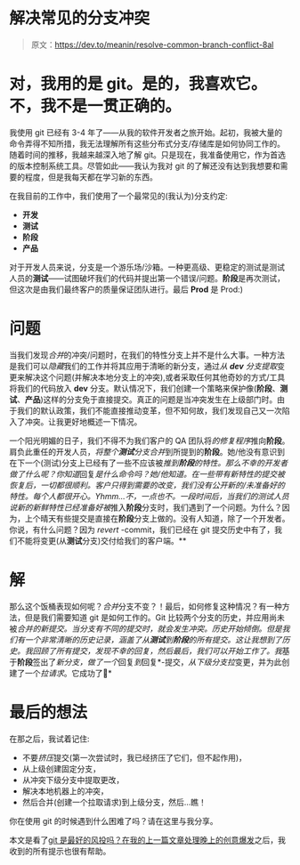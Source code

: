 # 解决常见的分支冲突

> 原文：<https://dev.to/meanin/resolve-common-branch-conflict-8al>

# 对，我用的是 git。是的，我喜欢它。不，我不是一贯正确的。

我使用 git 已经有 3-4 年了——从我的软件开发者之旅开始。起初，我被大量的命令弄得不知所措，我无法理解所有这些分布式分支/存储库是如何协同工作的。随着时间的推移，我越来越深入地了解 git。只是现在，我准备使用它，作为首选的版本控制系统工具。尽管如此——我认为我对 git 的了解还没有达到我想要和需要的程度，但是我每天都在学习新的东西。

在我目前的工作中，我们使用了一个最常见的(我认为)分支约定:

*   **开发**
*   **测试**
*   **阶段**
*   **产品**

对于开发人员来说，分支是一个游乐场/沙箱。一种更高级、更稳定的测试是测试人员的**测试**——试图破坏我们的代码并提出第一个错误/问题。**阶段**是再次测试，但这次是由我们最终客户的质量保证团队进行。最后 **Prod** 是 Prod:)

# 问题

当我们发现*合并*的冲突/问题时，在我们的特性分支上并不是什么大事。一种方法是我们可以*隐藏*我们的工作并将其应用于清晰的新分支，通过*从 **dev** 分支提取*变更来解决这个问题(并解决本地分支上的冲突),或者采取任何其他奇妙的方式/工具将我们的代码放入 **dev** 分支。默认情况下，我们创建一个策略来保护像(**阶段**、**测试**、**产品**)这样的分支免于直接提交。真正的问题是当冲突发生在上级部门时。由于我们的默认政策，我们不能直接推动变革，但不知何故，我们发现自己又一次陷入了冲突。让我更好地概述一下情况。

一个阳光明媚的日子，我们不得不为我们客户的 QA 团队将*的修复程序*推向**阶段**。肩负此重任的开发人员，*将整个**测试**分支合并*到所提到的**阶段**。她/他没有意识到在下一个(测试)分支上已经有了一些不应该被*推到**阶段**的特性。那么不幸的开发者做了什么呢？你知道*回复*是什么命令吗？她/他知道。在一些带有新特性的提交被恢复后，一切都很顺利。客户只得到需要的改变，我们没有公开新的/未准备好的特性。每个人都很开心。Yhmm...不，一点也不。一段时间后，当我们的测试人员说新的新鲜特性已经准备好被*推入**阶段**分支时，我们遇到了一个问题。为什么？因为，上个晴天有些提交是直接在**阶段**分支上做的。没有人知道，除了一个开发者。你说，有什么问题？因为 *revert* -commit，我们已经在 git 提交历史中有了，我们不能将变更(从**测试**分支)交付给我们的客户端。**

# 解

那么这个饭桶表现如何呢？*合并*分支不变？！最后，如何修复这种情况？有一种方法，但是我们需要知道 git 是如何工作的。Git 比较两个分支的历史，并应用尚未被*合并的新提交。当分支有不同的提交时，就会发生冲突。历史开始倾倒。但是我们有一个非常清晰的历史记录，涵盖了从**测试**到**阶段**的所有提交。这让我想到了历史。我回顾了所有提交，发现不幸的回复，然后最后，我们可以开始工作了。我*基于**阶段**签出了*新分支，做了一个*回复*到*回复*-提交，*从下级分支拉*变更，并为此创建了一个*拉请求*。它成功了🙂*

# 最后的想法

在那之后，我试着记住:

*   不要*挤压*提交(第一次尝试时，我已经挤压了它们，但不起作用)，
*   从上级创建固定分支，
*   从冲突下级分支中提取更改，
*   解决本地机器上的冲突，
*   然后合并(创建一个拉取请求)到上级分支，然后…瞧！

你在使用 git 的时候遇到什么困难了吗？请在这里与我分享。

本文是看了[git 是最好的风投吗？在我的上一篇文章](https://dev.to/ben/is-git-the-be-all-and-end-all-of-version-control-4lp)[处理晚上的创意爆发](https://dev.to/meanin/how-to-deal-with-evenings-bursts-of-creativity-pc)之后，我收到的所有提示也很有帮助。